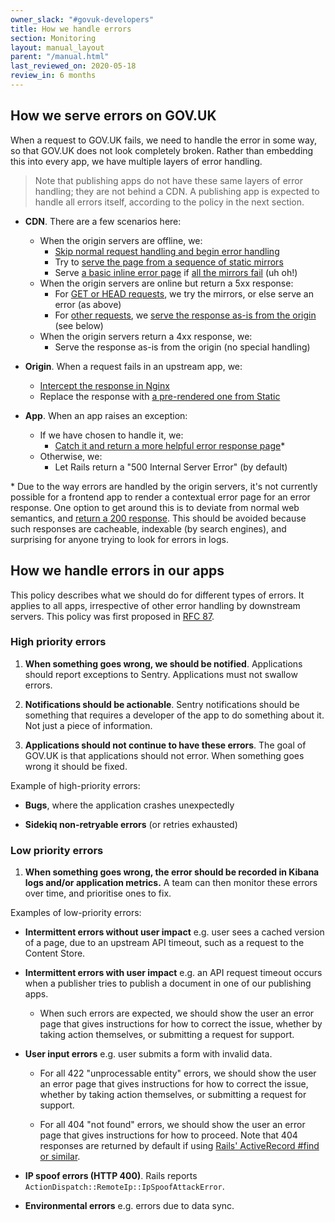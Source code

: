 ```yaml
---
owner_slack: "#govuk-developers"
title: How we handle errors
section: Monitoring
layout: manual_layout
parent: "/manual.html"
last_reviewed_on: 2020-05-18
review_in: 6 months
---
```


## How we serve errors on GOV.UK

When a request to GOV.UK fails, we need to handle the error in some way, so that GOV.UK does not look completely broken. Rather than embedding this into every app, we have multiple layers of error handling.

> Note that publishing apps do not have these same layers of error handling; they are not behind a CDN. A publishing app is expected to handle all errors itself, according to the policy in the next section.

- **CDN**. There are a few scenarios here:
  - When the origin servers are offline, we:
      - [Skip normal request handling and begin error handling](https://varnish-cache.org/docs/trunk/users-guide/vcl-built-in-subs.html#vcl-backend-error)
      - Try to [serve the page from a sequence of static mirrors](https://github.com/alphagov/govuk-cdn-config/blob/d77313abdb5098e2b350de7a0992375e50ff03a3/vcl_templates/www.vcl.erb#L274)
      - Serve [a basic inline error page](https://github.com/alphagov/govuk-cdn-config/blob/d77313abdb5098e2b350de7a0992375e50ff03a3/vcl_templates/www.vcl.erb#L531) if [all the mirrors fail](https://github.com/alphagov/govuk-cdn-config/blob/d77313abdb5098e2b350de7a0992375e50ff03a3/vcl_templates/www.vcl.erb#L363) (uh oh!)
  - When the origin servers are online but return a 5xx response:
    - For [GET or HEAD requests](https://github.com/alphagov/govuk-cdn-config/blob/d77313abdb5098e2b350de7a0992375e50ff03a3/vcl_templates/www.vcl.erb#L339), we try the mirrors, or else serve an error (as above)
    - For [other requests](https://github.com/alphagov/govuk-cdn-config/blob/d77313abdb5098e2b350de7a0992375e50ff03a3/vcl_templates/www.vcl.erb#L367), we [serve the response as-is from the origin](https://github.com/alphagov/govuk-cdn-config/blob/d77313abdb5098e2b350de7a0992375e50ff03a3/vcl_templates/www.vcl.erb#L374) (see below)
  - When the origin servers return a 4xx response, we:
      - Serve the response as-is from the origin (no special handling)

- **Origin**. When a request fails in an upstream app, we:
  - [Intercept the response in Nginx](https://github.com/alphagov/govuk-puppet/blob/7dafec7cccd8308ec90c28835de70243d79b323b/modules/router/templates/router_include.conf.erb#L81)
  - Replace the response with [a pre-rendered one from Static](https://github.com/alphagov/govuk-puppet/blob/7dafec7cccd8308ec90c28835de70243d79b323b/modules/router/manifests/errorpage.pp#L14)

- **App**. When an app raises an exception:
  - If we have chosen to handle it, we:
    - [Catch it and return a more helpful error response page](https://github.com/alphagov/email-alert-frontend/blob/a2bd35b5b17b7da40cd43df9c2756b564597b66e/app/controllers/application_controller.rb#L10)\*
  - Otherwise, we:
    - Let Rails return a "500 Internal Server Error" (by default)

\* Due to the way errors are handled by the origin servers, it's not currently possible for a frontend app to render a contextual error page for an error response. One option to get around this is to deviate from normal web semantics, and [return a 200 response](https://github.com/alphagov/email-alert-frontend/blob/a2bd35b5b17b7da40cd43df9c2756b564597b66e/app/controllers/email_alert_signups_controller.rb#L10). This should be avoided because such responses are cacheable, indexable (by search engines), and surprising for anyone trying to look for errors in logs.


## How we handle errors in our apps

This policy describes what we should do for different types of errors. It applies to all apps, irrespective of other error handling by downstream servers. This policy was first proposed in [RFC 87](https://github.com/alphagov/govuk-rfcs/blob/master/rfc-087-dealing-with-errors.md).

### High priority errors

1. **When something goes wrong, we should be notified**. Applications should report exceptions to Sentry. Applications must not swallow errors.

1. **Notifications should be actionable**. Sentry notifications should be something that requires a developer of the app to do something about it. Not just a piece of information.

1. **Applications should not continue to have these errors**. The goal of GOV.UK is that applications should not error. When something goes wrong it should be fixed.

Example of high-priority errors:

- **Bugs**, where the application crashes unexpectedly

- **Sidekiq non-retryable errors** (or retries exhausted)

### Low priority errors

1. **When something goes wrong, the error should be recorded in Kibana logs and/or application metrics.** A team can then monitor these errors over time, and prioritise ones to fix.

Examples of low-priority errors:

- **Intermittent errors without user impact** e.g. user sees a cached version of a page, due to an upstream API timeout, such as a request to the Content Store.

- **Intermittent errors with user impact** e.g. an API request timeout occurs when a publisher tries to publish a document in one of our publishing apps.

  - When such errors are expected, we should show the user an error page that gives instructions for how to correct the issue, whether by taking action themselves, or submitting a request for support.

- **User input errors** e.g. user submits a form with invalid data.

  - For all 422 "unprocessable entity" errors, we should show the user an error page that gives instructions for how to correct the issue, whether by taking action themselves, or submitting a request for support.

  - For all 404 "not found" errors, we should show the user an error page that gives instructions for how to proceed. Note that 404 responses are returned by default if using [Rails' ActiveRecord #find or similar](https://stackoverflow.com/questions/27925282/activerecordrecordnotfound-raises-404-instead-of-500).

- **IP spoof errors (HTTP 400)**. Rails reports `ActionDispatch::RemoteIp::IpSpoofAttackError`.

- **Environmental errors** e.g. errors due to data sync.

